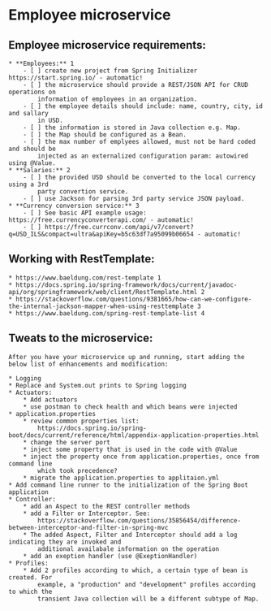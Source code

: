 # Employee microservice

## Employee microservice requirements:

	* **Employees:** 1
		- [ ] create new project from Spring Initializer https://start.spring.io/ - automatic!
		- [ ] the microservice should provide a REST/JSON API for CRUD operations on
			information of employees in an organization.
		- [ ] the employee details should include: name, country, city, id and sallary 
			in USD.
		- [ ] the information is stored in Java collection e.g. Map.
		- [ ] the Map should be configured as a Bean.
		- [ ] the max number of emplyees allowed, must not be hard coded and should be
			injected as an externalized configuration param: autowired using @Value.
	* **Salaries:** 2
		- [ ] the provided USD should be converted to the local currency using a 3rd
			party convertion service.
		- [ ] use Jackson for parsing 3rd party service JSON payload.
	* **Currency conversion service:** 3
		- [ ] See basic API example usage: https://free.currencyconverterapi.com/ - automatic!
		- [ ] https://free.currconv.com/api/v7/convert?q=USD_ILS&compact=ultra&apiKey=b5c63df7a95099b06654 - automatic!

## Working with RestTemplate:
	* https://www.baeldung.com/rest-template 1
	* https://docs.spring.io/spring-framework/docs/current/javadoc-api/org/springframework/web/client/RestTemplate.html 2
	* https://stackoverflow.com/questions/9381665/how-can-we-configure-the-internal-jackson-mapper-when-using-resttemplate 3
	* https://www.baeldung.com/spring-rest-template-list 4
	
## Tweats to the microservice:
	After you have your microservice up and running, start adding the below list of enhancements and modification:
	
	* Logging
	* Replace and System.out prints to Spring logging
	* Actuators:
		* Add actuators
		* use postman to check health and which beans were injected
	* application.properties
		* review common properties list: 
			https://docs.spring.io/spring-boot/docs/current/reference/html/appendix-application-properties.html
		* change the server port
		* inject some property that is used in the code with @Value
		* inject the property once from application.properties, once from command line
			which took precedence?
		* migrate the application.properties to applitaion.yml
	* Add command line runner to the initialization of the Spring Boot application
	* Controller:
		* add an Aspect to the REST controller methods
		* add a Filter or Interceptor. See:
			https://stackoverflow.com/questions/35856454/difference-between-interceptor-and-filter-in-spring-mvc
		* The added Aspect, Filter and Interceptor should add a log indicating they are invoked and 
			additional availabale information on the operation
		* add an exeption handler (use @ExeptionHandler)
	* Profiles:
		* Add 2 profiles according to which, a certain type of bean is created. For
			example, a "production" and "development" profiles according to which the
			transient Java collection will be a different subtype of Map.
